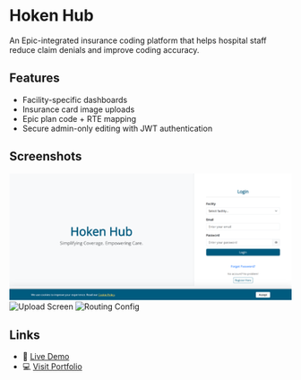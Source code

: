 # Hoken Hub

An Epic-integrated insurance coding platform that helps hospital staff reduce claim denials and improve coding accuracy.

## Features
- Facility-specific dashboards
- Insurance card image uploads
- Epic plan code + RTE mapping
- Secure admin-only editing with JWT authentication

## Screenshots

![Launch Page](https://github.com/joshuabear87/insurance-guide-frontend/blob/main/hoken-hub-launch-page.png)
![Upload Screen](https://raw.githubusercontent.com/YOUR_USERNAME/hoken-hub/main/hokenhub-upload.png)
![Routing Config](https://raw.githubusercontent.com/YOUR_USERNAME/hoken-hub/main/hokenhub-routing.png)

## Links

- 🔗 [Live Demo](https://hokenhub.com)  
- 💻 [Visit Portfolio](https://joshuaatendidobear.com/hokenhub)  
